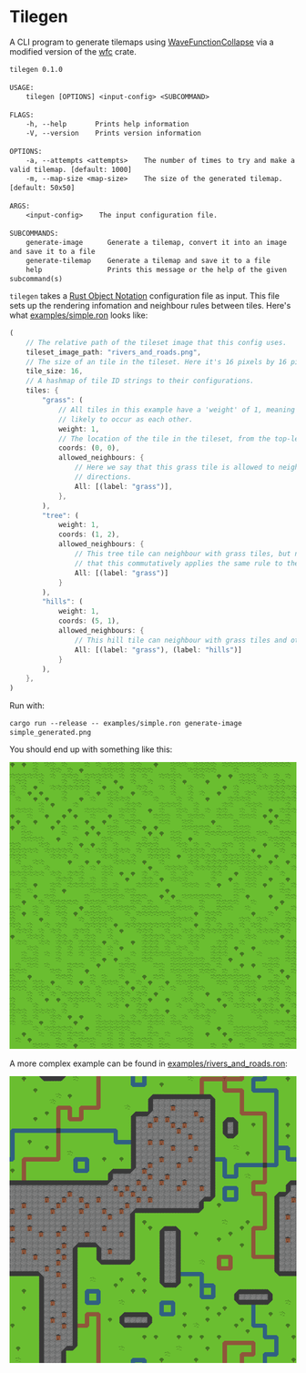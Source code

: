 # Tilegen

A CLI program to generate tilemaps using
[WaveFunctionCollapse](https://github.com/mxgmn/WaveFunctionCollapse) via a modified version of the
[wfc](https://crates.io/crates/wfc) crate.

```
tilegen 0.1.0

USAGE:
    tilegen [OPTIONS] <input-config> <SUBCOMMAND>

FLAGS:
    -h, --help       Prints help information
    -V, --version    Prints version information

OPTIONS:
    -a, --attempts <attempts>    The number of times to try and make a valid tilemap. [default: 1000]
    -m, --map-size <map-size>    The size of the generated tilemap. [default: 50x50]

ARGS:
    <input-config>    The input configuration file.

SUBCOMMANDS:
    generate-image      Generate a tilemap, convert it into an image and save it to a file
    generate-tilemap    Generate a tilemap and save it to a file
    help                Prints this message or the help of the given subcommand(s)
```

`tilegen` takes a [Rust Object Notation](https://github.com/ron-rs/ron) configuration file as input.
This file sets up the rendering infomation and neighbour rules between tiles. Here's what
[examples/simple.ron](examples/simple.ron) looks like:

```rust
(
	// The relative path of the tileset image that this config uses.
	tileset_image_path: "rivers_and_roads.png",
	// The size of an tile in the tileset. Here it's 16 pixels by 16 pixels.
	tile_size: 16,
	// A hashmap of tile ID strings to their configurations.
	tiles: {
		"grass": (
			// All tiles in this example have a 'weight' of 1, meaning that they're equally as
			// likely to occur as each other.
			weight: 1,
			// The location of the tile in the tileset, from the top-left.
			coords: (0, 0),
			allowed_neighbours: {
				// Here we say that this grass tile is allowed to neighbour with grass tiles in all
				// directions.
				All: [(label: "grass")],
			},
		),
		"tree": (
			weight: 1,
			coords: (1, 2),
			allowed_neighbours: {
				// This tree tile can neighbour with grass tiles, but not other tree tiles. Note
				// that this commutatively applies the same rule to the grass tile.
				All: [(label: "grass")]
			}
		),
		"hills": (
			weight: 1,
			coords: (5, 1),
			allowed_neighbours: {
				// This hill tile can neighbour with grass tiles and other hill tiles.
				All: [(label: "grass"), (label: "hills")]
			}
		),
	},
)
```

Run with:
```
cargo run --release -- examples/simple.ron generate-image simple_generated.png
```

You should end up with something like this:

![](readme/simple_generated.png)

A more complex example can be found in [examples/rivers_and_roads.ron](examples/rivers_and_roads.ron):

![](readme/rivers_and_roads_generated.png)
